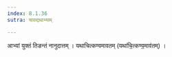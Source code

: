 ```yaml
---
index: 8.1.36
sutra: यावद्यथाभ्याम्

---
```

 आभ्यां युक्तं तिङन्तं नानुदात्तम् । यथाचित्कण्वमावतम् (यथा॑चि॒त्कण्व॒माव॑तम्) ।